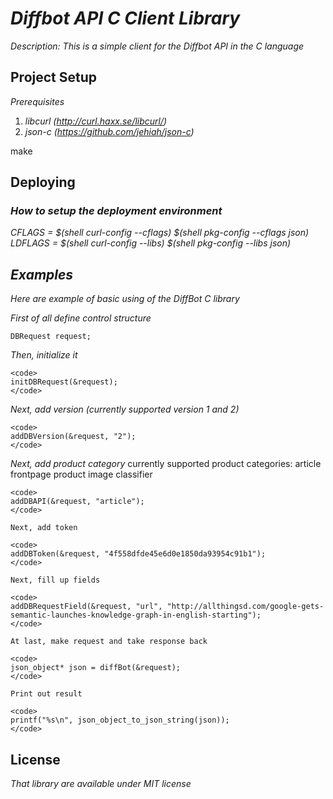 # _Diffbot API C Client Library_

_Description: This is a simple client for the Diffbot API in the C language_

## Project Setup

_Prerequisites_

1. _libcurl (http://curl.haxx.se/libcurl/)_
2. _json-c (https://github.com/jehiah/json-c)_

make

## Deploying

### _How to setup the deployment environment_

_CFLAGS = $(shell curl-config --cflags) $(shell pkg-config --cflags json)_
_LDFLAGS = $(shell curl-config --libs) $(shell pkg-config --libs json)_

## _Examples_

_Here are example of basic using of the DiffBot C library_

 _First of all define control structure_

    DBRequest request;
 
  _Then, initialize it_

    <code>
    initDBRequest(&request);
    </code>

  _Next, add version (currently supported version 1 and 2)_

    <code>
    addDBVersion(&request, "2");
    </code>

  _Next, add product category_
    currently supported product categories:
    article
    frontpage
    product
    image
    classifier

    <code>
    addDBAPI(&request, "article");
    </code>

    Next, add token

    <code>
    addDBToken(&request, "4f558dfde45e6d0e1850da93954c91b1");
    </code>

    Next, fill up fields

    <code>
    addDBRequestField(&request, "url", "http://allthingsd.com/google-gets-semantic-launches-knowledge-graph-in-english-starting");
    </code>

    At last, make request and take response back

    <code>
    json_object* json = diffBot(&request);
    </code>

    Print out result

    <code>
    printf("%s\n", json_object_to_json_string(json));
    </code>


## License

_That library are available under MIT license_